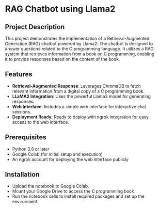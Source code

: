 # RAG Chatbot using Llama2

## Project Description
This project demonstrates the implementation of a Retrieval-Augmented Generation (RAG) chatbot powered by Llama2. The chatbot is designed to answer questions related to the C programming language. It utilizes a RAG system that retrieves information from a book on C programming, enabling it to provide responses based on the content of the book.

## Features
- **Retrieval-Augmented Response**: Leverages ChromaDB to fetch relevant information from a digital copy of a C programming book.
- **LLaMA2 Integration**: Uses the powerful Llama2 model for generating responses.
- **Web Interface**: Includes a simple web interface for interactive chat sessions.
- **Deployment Ready**: Ready to deploy with ngrok integration for easy access to the web interface.

## Prerequisites
- Python 3.8 or later
- Google Colab (for initial setup and execution)
- An ngrok account for deploying the web interface publicly

## Installation
- Upload the notebook to Google Colab.
- Mount your Google Drive to access the C programming book
- Run the notebook cells to install required packages and set up the environment.
